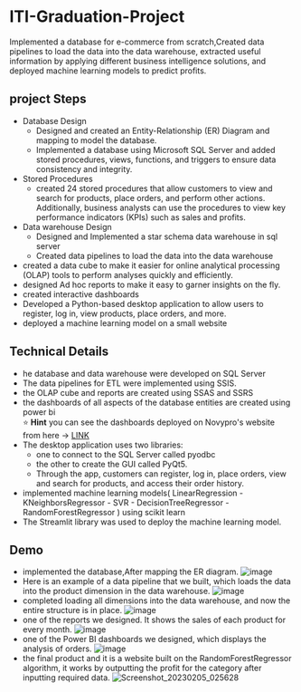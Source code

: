 # ITI-Graduation-Project
Implemented a database for e-commerce from scratch,Created data pipelines to load the data
into the data warehouse, extracted useful information by applying different business intelligence solutions, and deployed machine learning models to predict profits.
## project Steps
- Database Design
  - Designed and created an Entity-Relationship (ER) Diagram and mapping to model the database. 
  - Implemented a database using Microsoft SQL Server and added stored procedures, views, functions, and triggers to ensure data consistency and integrity.
- Stored Procedures
  - created 24 stored procedures that allow customers to view and search for products, place orders, and perform other actions. Additionally, business analysts can use     the procedures to view key performance indicators (KPIs) such as sales and profits.
- Data warehouse Design
  - Designed and Implemented a star schema data warehouse in sql server
  - Created data pipelines to load the data into the data warehouse 
-  created a data cube to make it easier for online analytical processing (OLAP) tools to perform analyses quickly and efficiently.
- designed Ad hoc reports to make it easy to garner insights on the fly.
- created interactive dashboards
-  Developed a Python-based desktop application to allow users to register, log in, view products, place orders, and more.
- deployed a machine learning model on a small website 
## Technical Details
- he database and data warehouse were developed on SQL Server 
- The data pipelines for ETL were implemented using SSIS. 
- the OLAP cube and reports are created using SSAS and SSRS 
- the dashboards of all aspects of the database entities are created using power bi  
    ⭐ **Hint** you can see the dashboards deployed on Novypro's website from here -> [LINK](https://www.novypro.com/project/power-bi-73)
- The desktop application uses two libraries: 
  - one to connect to the SQL Server called pyodbc 
  - the other to create the GUI called PyQt5.
  - Through the app, customers can register, log in, place orders, view and search for products, and access their order history.
- implemented machine learning models( LinearRegression - KNeighborsRegressor - SVR - DecisionTreeRegressor - RandomForestRegressor ) using scikit learn
- The Streamlit library was used to deploy the machine learning model.
## Demo
- implemented the database,After mapping the ER diagram.
![image](https://user-images.githubusercontent.com/82019926/219908648-b7c18380-afbd-4b06-b57b-316abfc096f9.png)
- Here is an example of a data pipeline that we built, which loads the data into the product dimension in the data warehouse.
![image](https://user-images.githubusercontent.com/82019926/218820861-7b026b65-fbf0-415b-bcc5-f01a109fe6d7.png)
- completed loading all dimensions into the data warehouse, and now the entire structure is in place.
![image](https://user-images.githubusercontent.com/82019926/219908370-ee09bcbe-b4af-41d2-8057-b1179f8adae8.png)
- one of the reports we designed. It shows the sales of each product for every month.
 ![image](https://user-images.githubusercontent.com/82019926/218823344-d4b50612-c8e9-4120-8366-62ff6c55582d.png)
- one of the Power BI dashboards we designed, which displays the analysis of orders. 
![image](https://user-images.githubusercontent.com/82019926/218824598-85d7a28c-3883-4191-974b-938589ad0421.png)
- the final product and it is a website built on the RandomForestRegressor algorithm, it works by outputting the profit for the category after inputting required data. 
![Screenshot_20230205_025628](https://user-images.githubusercontent.com/82019926/218831248-9ce7e6cf-59aa-47bd-bbe9-16b3f5e59308.png)





 


